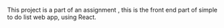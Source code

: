 This project is a part of an assignment , this is the front end part of simple to do list web app, using React.
